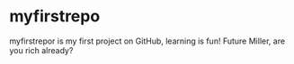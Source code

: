 # myfirstrepo
myfirstrepor is my first project on GitHub, learning is fun! Future Miller, are you rich already?
